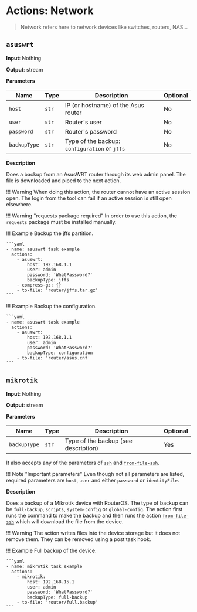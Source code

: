 # Actions: Network

> Network refers here to network devices like switches, routers, NAS...

## `asuswrt`

**Input**: Nothing

**Output**: stream

**Parameters**

| Name | Type | Description | Optional |
|------|------|-------------|----------|
| `host` | `str` | IP (or hostname) of the Asus router | No |
| `user` | `str` | Router's user | No |
| `password` | `str` | Router's password | No |
| `backupType` | `str` | Type of the backup: `configuration` or `jffs` | No |

**Description**

Does a backup from an AsusWRT router through its web admin panel. The file is downloaded and piped to the next action.

!!! Warning
    When doing this action, the router cannot have an active session open. The login from the tool can fail if an active session is still open elsewhere.

!!! Warning "requests package required"
    In order to use this action, the `requests` package must be installed manually.

!!! Example
    Backup the jffs partition.

    ```yaml
    - name: asuswrt task example
      actions:
        - asuswrt:
            host: 192.168.1.1
            user: admin
            password: 'WhatPassword?'
            backupType: jffs
        - compress-gz: {}
        - to-file: 'router/jffs.tar.gz'
    ```

!!! Example
    Backup the configuration.

    ```yaml
    - name: asuswrt task example
      actions:
        - asuswrt:
            host: 192.168.1.1
            user: admin
            password: 'WhatPassword?'
            backupType: configuration
        - to-file: 'router/asus.cnf'
    ```


## `mikrotik`

**Input**: Nothing

**Output**: stream

**Parameters**

| Name | Type | Description | Optional |
|------|------|-------------|----------|
| `backupType` | `str` | Type of the backup (see description) | Yes |

It also accepts any of the parameters of [`ssh`](../command#ssh) and [`from-file-ssh`](../file#from-file-ssh).

!!! Note "Important parameters"
    Even though not all parameters are listed, required parameters are `host`, `user` and either `password` or `identityFile`.

**Description**

Does a backup of a Mikrotik device with RouterOS. The type of backup can be `full-backup`, `scripts`, `system-config` or `global-config`. The action first runs the command to make the backup and then runs the action [`from-file-ssh`](../file#from-file-ssh) which will download the file from the device.

!!! Warning
    The action writes files into the device storage but it does not remove them. They can be removed using a post task hook.

!!! Example
    Full backup of the device.

    ```yaml
    - name: mikrotik task example
      actions:
        - mikrotik:
            host: 192.168.15.1
            user: admin
            password: 'WhatPassword?'
            backupType: full-backup
        - to-file: 'router/full.backup'
    ```
